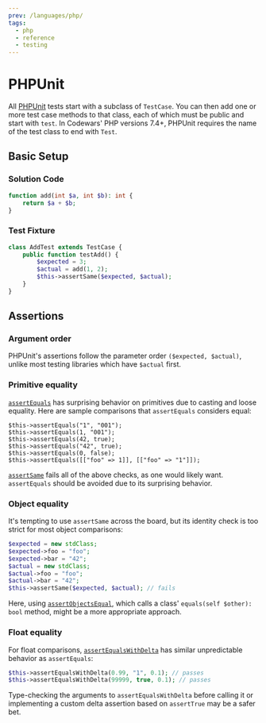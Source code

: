 ```yaml
---
prev: /languages/php/
tags:
  - php
  - reference
  - testing
---
```


# PHPUnit

All [PHPUnit](https://phpunit.readthedocs.io/) tests start with a subclass of `TestCase`. You can then add one or more test case methods to that class, each of which must be public and start with `test`. In Codewars' PHP versions 7.4+, PHPUnit requires the name of the test class to end with `Test`.

## Basic Setup

### Solution Code

```php
function add(int $a, int $b): int {
    return $a + $b;
}
```

### Test Fixture

```php
class AddTest extends TestCase {
    public function testAdd() {
        $expected = 3;
        $actual = add(1, 2);
        $this->assertSame($expected, $actual);
    }
}
```

## Assertions

### Argument order

PHPUnit's assertions follow the parameter order `($expected, $actual)`, unlike most testing libraries which have `$actual` first.

### Primitive equality

[`assertEquals`](https://phpunit.readthedocs.io/en/9.5/assertions.html#assertequals) has surprising behavior on primitives due to casting and loose equality. Here are sample comparisons that `assertEquals` considers equal:

```
$this->assertEquals("1", "001");
$this->assertEquals(1, "001");
$this->assertEquals(42, true);
$this->assertEquals("42", true);
$this->assertEquals(0, false);
$this->assertEquals([["foo" => 1]], [["foo" => "1"]]);
```

[`assertSame`](https://phpunit.readthedocs.io/en/9.5/assertions.html#assertsame) fails all of the above checks, as one would likely want. `assertEquals` should be avoided due to its surprising behavior.

### Object equality

It's tempting to use `assertSame` across the board, but its identity check is too strict for most object comparisons:

```php
$expected = new stdClass;
$expected->foo = "foo";
$expected->bar = "42";
$actual = new stdClass;
$actual->foo = "foo";
$actual->bar = "42";
$this->assertSame($expected, $actual); // fails
```

Here, using [`assertObjectsEqual`](https://phpunit.readthedocs.io/en/9.5/assertions.html#assertobjectequals), which calls a class' `equals(self $other): bool` method, might be a more appropriate approach.

### Float equality

For float comparisons, [`assertEqualsWithDelta`](https://phpunit.readthedocs.io/en/9.5/assertions.html#assertequalswithdelta) has similar unpredictable behavior as `assertEquals`:

```php
$this->assertEqualsWithDelta(0.99, "1", 0.1); // passes
$this->assertEqualsWithDelta(99999, true, 0.1); // passes
```

Type-checking the arguments to `assertEqualsWithDelta` before calling it or implementing a custom delta assertion based on `assertTrue` may be a safer bet.


<!--
TODO: Finish this reference
TODO: Add tutorial and link to it
TODO: Add any recipes and link to them
-->
